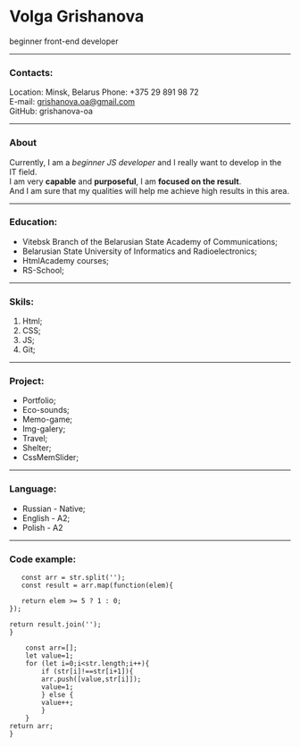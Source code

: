 # Volga Grishanova

beginner front-end developer

---

### Contacts:

Location: Minsk, Belarus 
Phone: +375 29 891 98 72  
E-mail: grishanova.oa@gmail.com  
GitHub: grishanova-oa  

---

### About  

Currently, I am a *beginner JS developer* and I really want to develop in the IT field.  
I am very **capable** and **purposeful**, I am **focused on the result**.  
And I am sure that my qualities will help me achieve high results in this area.

---

### Education:

* Vitebsk Branch of the Belarusian State Academy of Communications;  
* Belarusian State University of Informatics and Radioelectronics;  
* HtmlAcademy courses;  
* RS-School;  

---

### Skils:

1. Html;  
2. CSS;  
3. JS;  
4. Git;  

---

### Project:

- Portfolio;  
- Eco-sounds;
- Memo-game;
- Img-galery;
- Travel;
- Shelter;
- CssMemSlider;

---

### Language:

- Russian - Native;  
- English - A2;  
- Polish - A2

---

### Code example:

```function fakeBin(str){
   const arr = str.split('');
   const result = arr.map(function(elem){

   return elem >= 5 ? 1 : 0;
});

return result.join('');
}
```

```var runLengthEncoding = function(str){
    const arr=[];
    let value=1;
    for (let i=0;i<str.length;i++){
        if (str[i]!==str[i+1]){
        arr.push([value,str[i]]);
        value=1;
        } else {
        value++;
        }
    }
return arr;
}
```
